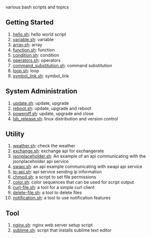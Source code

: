 various bash scripts and topics

## Getting Started
1. [hello.sh](script/hello.sh): hello world script
2. [variable.sh](script/variable.sh): variable
3. [array.sh](script/array.sh): array
4. [function.sh](script/function.sh): function
5. [condition.sh](script/condition.sh): condition
6. [operators.sh](script/operators.sh): operators
7. [command_substitution.sh](script/command_substitution.sh): command substitution
8. [loop.sh](script/loop.sh): loop
9. [symbol_link.sh](script/symbol_link.sh): symbol_link

## System Administration
1. [update.sh](script/update.sh): update, upgrade
2. [reboot.sh](script/reboot.sh): update, upgrade and reboot
3. [poweroff.sh](script/poweroff.sh): update, upgrade and close
4. [lsb_release.sh](script/lsb_release.sh): linux distribution and version control

## Utility
1. [weather.sh](script/weather.sh): check the weather
2. [exchange.sh](script/exchange.sh): exchange api for exchangerate
3. [jsonplaceholder.sh](script/jsonplaceholder.sh): An example of an api communicating with the jsonplaceholder api service
4. [swapi.sh](script/swapi.sh): an api example communicating with swapi api service
5. [ip-api.sh](script/ip-api.sh): api service sending ip information
6. [chmod.sh](script/chmod.sh): a script to set file permissions
7. [color.sh](script/color.sh): color sequences that can be used for script output
8. [curl-file.sh](script/curl-file.sh): a tool for a simple curl client
9. [delete-file.sh](script/delete-file.sh): a tool to delete files
10. [notification.sh](script/notification.sh): a tool to use notification features

## Tool
1. [nginx.sh](script/nginx.sh): nginx web server setup script
2. [sublime.sh](script/sublime.sh): script that installs sublime text editor
